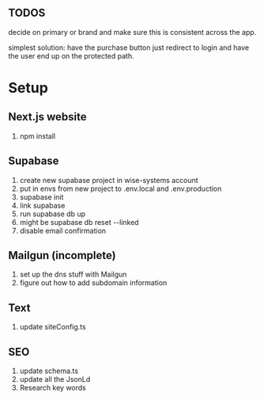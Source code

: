 ## TODOS

decide on primary or brand and make sure this is consistent across the app.

simplest solution: have the purchase button just redirect to login and have the user end up on the protected path.

# Setup

## Next.js website
1. npm install

## Supabase

1. create new supabase project in wise-systems account
2. put in envs from new project to .env.local and .env.production
3. supabase init
4. link supabase
5. run supabase db up
6. might be  supabase db reset --linked                        
7. disable email confirmation

## Mailgun (incomplete)

1. set up the dns stuff with Mailgun
2. figure out how to add subdomain information

## Text
1. update siteConfig.ts

## SEO
1. update schema.ts
2. update all the JsonLd
3. Research key words